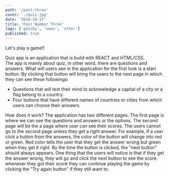 ```yaml
---
path: '/post-three'
cover: './quiz.jpg'
date: '2018-10-17'
title: 'Post Number Three'
tags: ['gatsby', 'news', 'other']
published: true
---
```


Let's play a game!!

Quiz app is an application that is build with REACT and HTML/CSS.  
The app is mainly about quiz, in other word, there are questions and answers. What will users see in the application for the first look is a start button. By clicking that button will bring the users to the next page in which they can see these followings:

- Questions that will test their mind to acknowledge a capital of a city or a flag belong to a country.
- Four buttons that have different names of countries or cities from which users can choose their answers.

How does it work?
The application has two different pages. The first page is where we can see the questions and answers or the options. The second page will be the a page where user can see their scores. The users cannot go to the second page unless they get a right answer.
For example, if a user click a button from the answers, the color of the button will change into red or green. Red color tells the user that they get the answer wrong but green when they get it right. By the time the button is clicked, the "next button" should always appears. One thing that the users will notice is that if they get the answer wrong, they will go and click the next button to see the score. whenever they got their score they can continue playing the game by clicking the "Try again button" if they still want to.
